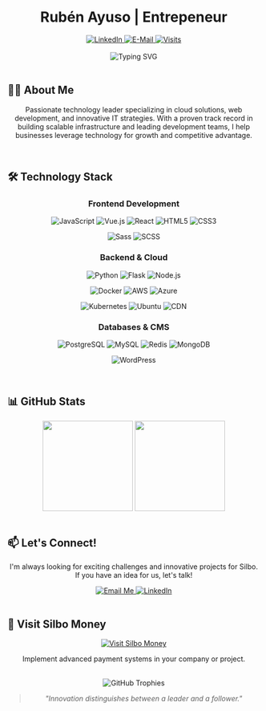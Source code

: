 <h1 align="center">Rubén Ayuso | Entrepeneur</h1>

<div align="center">
  <a href="https://www.linkedin.com/in/ruben-ayuso">
    <img src="https://img.shields.io/badge/linked-in-369?style=flat-square&logo=linkedin&logoColor=white&color=blue" alt="LinkedIn">
  </a>
  <a href="mailto:ruben.ayuso@silbo.money">
    <img src="https://img.shields.io/badge/email-reveal-2a8?style=flat-square&logo=gmail&logoColor=white" alt="E-Mail">
  </a>
  <a href="https://github.com/ceoweggo">
    <img src="https://komarev.com/ghpvc/?username=silbogo&logo=GitHub&label=github%20visits&color=336699&logoColor=white&style=flat-square" alt="Visits">
  </a>
</div>

<br>

<div align="center">
  <img src="https://readme-typing-svg.demolab.com?font=Fira+Code&size=22&duration=3000&pause=1000&color=36BCF7FF&center=true&vCenter=true&width=500&lines=Focus+on+develop+Silbo;IT+entrepeneur;Responsable+of+Silbo+Money+IT+area;Problem+Solver;Innovation+Leader" alt="Typing SVG" />
</div>

<br>

## 👨‍💻 About Me

<div align="center">
  <p>
    Passionate technology leader specializing in cloud solutions, web development, and innovative IT strategies. With a proven track record in building scalable infrastructure and leading development teams, I help businesses leverage technology for growth and competitive advantage.
  </p>
</div>

<br>

## 🛠️ Technology Stack

<div align="center">
  
  ### Frontend Development
  
  <p>
    <img src="https://img.shields.io/badge/JavaScript-F7DF1E?style=for-the-badge&logo=javascript&logoColor=black" alt="JavaScript" />
    <img src="https://img.shields.io/badge/Vue.js-35495E?style=for-the-badge&logo=vue.js&logoColor=4FC08D" alt="Vue.js" />
    <img src="https://img.shields.io/badge/React-20232A?style=for-the-badge&logo=react&logoColor=61DAFB" alt="React" />
    <img src="https://img.shields.io/badge/HTML5-E34F26?style=for-the-badge&logo=html5&logoColor=white" alt="HTML5" />
    <img src="https://img.shields.io/badge/CSS3-1572B6?style=for-the-badge&logo=css3&logoColor=white" alt="CSS3" />
  </p>
  <p>
    <img src="https://img.shields.io/badge/Sass-CC6699?style=for-the-badge&logo=sass&logoColor=white" alt="Sass" />
    <img src="https://img.shields.io/badge/SCSS-CC6699?style=for-the-badge&logo=sass&logoColor=white" alt="SCSS" />
  </p>

  ### Backend & Cloud
  
  <p>
    <img src="https://img.shields.io/badge/Python-3776AB?style=for-the-badge&logo=python&logoColor=white" alt="Python" />
    <img src="https://img.shields.io/badge/Flask-000000?style=for-the-badge&logo=flask&logoColor=white" alt="Flask" />
    <img src="https://img.shields.io/badge/Node.js-43853D?style=for-the-badge&logo=node.js&logoColor=white" alt="Node.js" />
  </p>
  <p>
    <img src="https://img.shields.io/badge/Docker-2496ED?style=for-the-badge&logo=docker&logoColor=white" alt="Docker" />
    <img src="https://img.shields.io/badge/AWS-232F3E?style=for-the-badge&logo=amazon-aws&logoColor=white" alt="AWS" />
    <img src="https://img.shields.io/badge/Azure-0089D6?style=for-the-badge&logo=microsoft-azure&logoColor=white" alt="Azure" />
  </p>
  <p>
    <img src="https://img.shields.io/badge/Kubernetes-326CE5?style=for-the-badge&logo=kubernetes&logoColor=white" alt="Kubernetes" />
    <img src="https://img.shields.io/badge/Ubuntu-E95420?style=for-the-badge&logo=ubuntu&logoColor=white" alt="Ubuntu" />
    <img src="https://img.shields.io/badge/CDN-F38020?style=for-the-badge&logo=cloudflare&logoColor=white" alt="CDN" />
  </p>

  ### Databases & CMS
  
  <p>
    <img src="https://img.shields.io/badge/PostgreSQL-316192?style=for-the-badge&logo=postgresql&logoColor=white" alt="PostgreSQL" />
    <img src="https://img.shields.io/badge/MySQL-4479A1?style=for-the-badge&logo=mysql&logoColor=white" alt="MySQL" />
    <img src="https://img.shields.io/badge/Redis-DC382D?style=for-the-badge&logo=redis&logoColor=white" alt="Redis" />
    <img src="https://img.shields.io/badge/MongoDB-4EA94B?style=for-the-badge&logo=mongodb&logoColor=white" alt="MongoDB" />
  </p>
  <p>
    <img src="https://img.shields.io/badge/WordPress-21759B?style=for-the-badge&logo=wordpress&logoColor=white" alt="WordPress" />
  </p>
</div>

<br>

## 📊 GitHub Stats

<div align="center">
  <img height="180em" src="https://github-readme-stats.vercel.app/api?username=silbogo&show_icons=true&theme=tokyonight&include_all_commits=true&count_private=true"/>
  <img height="180em" src="https://github-readme-stats.vercel.app/api/top-langs/?username=silbogo&layout=compact&langs_count=7&theme=tokyonight"/>
</div>

<br>

## 📫 Let's Connect!

<div align="center">
  <p>I'm always looking for exciting challenges and innovative projects for Silbo. If you have an idea for us, let's talk!</p>
  
  <a href="mailto:ruben.ayuso@silbo.money">
    <img src="https://img.shields.io/badge/Email_Me-D14836?style=for-the-badge&logo=gmail&logoColor=white" alt="Email Me"/>
  </a>
  <a href="https://www.linkedin.com/in/ruben-ayuso">
    <img src="https://img.shields.io/badge/Connect_on_LinkedIn-0077B5?style=for-the-badge&logo=linkedin&logoColor=white" alt="LinkedIn"/>
  </a>
</div>

<br>

## 🚀 Visit Silbo Money

<div align="center">
  <a href="https://www.silbo.money">
    <img src="https://img.shields.io/badge/Innovative_payment_solution_for_your_business-e5fc0f?style=for-the-badge&logo=internetexplorer&logoColor=white" alt="Visit Silbo Money"/>
  </a>
  
  <p>Implement advanced payment systems in your company or project.</p>
  
</div>

<br>

<div align="center">
  <img src="https://github-profile-trophy.vercel.app/?username=silbogo&theme=tokyonight&no-frame=true&no-bg=false&margin-w=4&row=1" alt="GitHub Trophies">
</div>

<div align="center">
  <blockquote>
    <p><i>"Innovation distinguishes between a leader and a follower."</i></p>
  </blockquote>
</div>
